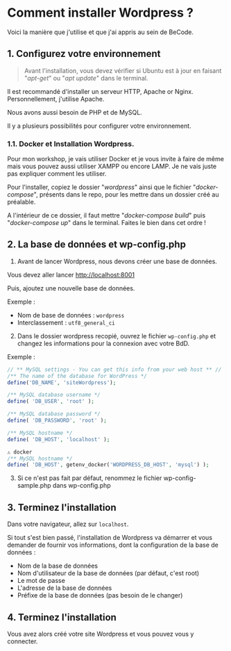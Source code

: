 # Comment installer Wordpress ?
Voici la manière que j'utilise et que j'ai appris au sein de BeCode.

## 1. Configurez votre environnement

> Avant l'installation, vous devez vérifier si Ubuntu est à jour en faisant "*apt-get*" ou "*apt update*" dans le terminal. 

Il est recommandé d'installer un serveur HTTP, Apache or Nginx. Personnellement, j'utilise Apache.

Nous avons aussi besoin de PHP et de MySQL.

Il y a plusieurs possibilités pour configurer votre environnement.

### 1.1. Docker et Installation Wordpress.

Pour mon workshop, je vais utiliser Docker et je vous invite à faire de même mais vous pouvez aussi utiliser XAMPP ou encore LAMP. Je ne vais juste pas expliquer comment les utiliser.

Pour l'installer, copiez le dossier "*wordpress*" ainsi que le fichier "*docker-compose*", présents dans le repo, pour les mettre dans un dossier créé au préalable.

A l'intérieur de ce dossier, il faut mettre "*docker-compose build*" puis "*docker-compose up*" dans le terminal. Faites le bien dans cet ordre !

## 2. La base de données et wp-config.php

1. Avant de lancer Wordpress, nous devons créer une base de données.

Vous devez aller lancer [http://localhost:8001](http://localhost:8001)

Puis, ajoutez une nouvelle base de données.

Exemple :

- Nom de base de données : `wordpress`
- Interclassement : `utf8_general_ci`

2. Dans le dossier wordpress recopié, ouvrez le fichier `wp-config.php` et changez les informations pour la connexion avec votre BdD. 

Exemple :

```php
// ** MySQL settings - You can get this info from your web host ** //
/** The name of the database for WordPress */
define('DB_NAME', 'siteWordpress');

/** MySQL database username */
define( 'DB_USER', 'root' );

/** MySQL database password */
define( 'DB_PASSWORD', 'root' );

/** MySQL hostname */
define( 'DB_HOST', 'localhost' );

⚠️ docker
/** MySQL hostname */
define( 'DB_HOST', getenv_docker('WORDPRESS_DB_HOST', 'mysql') );

```
3. Si ce n'est pas fait par défaut, renommez le fichier wp-config-sample.php dans wp-config.php

## 3. Terminez l'installation

Dans votre navigateur, allez sur `localhost`.

Si tout s'est bien passé, l'installation de Wordpress va démarrer et vous demander de fournir vos informations, dont la configuration de la base de données :

- Nom de la base de données 
- Nom d'utilisateur de la base de données (par défaut, c'est root)
- Le mot de passe
- L'adresse de la base de données
- Préfixe de la base de données (pas besoin de le changer)

## 4. Terminez l'installation

Vous avez alors créé votre site Wordpress et vous pouvez vous y connecter.